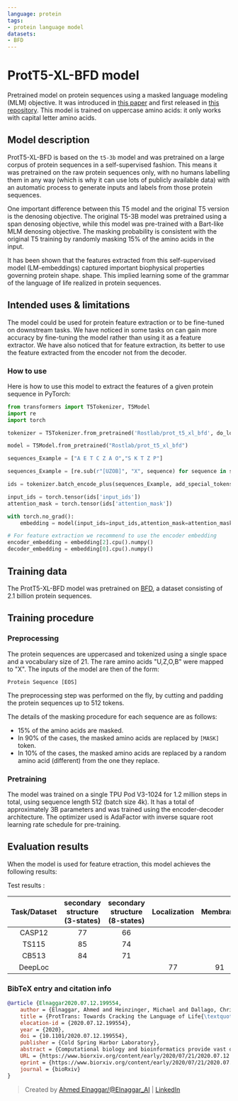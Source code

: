 ```yaml
---
language: protein
tags:
- protein language model
datasets:
- BFD
---
```


# ProtT5-XL-BFD model

Pretrained model on protein sequences using a masked language modeling (MLM) objective. It was introduced in
[this paper](https://doi.org/10.1101/2020.07.12.199554) and first released in
[this repository](https://github.com/agemagician/ProtTrans). This model is trained on uppercase amino acids: it only works with capital letter amino acids.


## Model description

ProtT5-XL-BFD is based on the `t5-3b` model and was pretrained on a large corpus of protein sequences in a self-supervised fashion.
This means it was pretrained on the raw protein sequences only, with no humans labelling them in any way (which is why it can use lots of
publicly available data) with an automatic process to generate inputs and labels from those protein sequences.

One important difference between this T5 model and the original T5 version is the denosing objective.
The original T5-3B model was pretrained using a span denosing objective, while this model was pre-trained with a Bart-like MLM denosing objective.
The masking probability is consistent with the original T5 training by randomly masking 15% of the amino acids in the input.

It has been shown that the features extracted from this self-supervised model (LM-embeddings) captured important biophysical properties governing protein shape.
shape.
This implied learning some of the grammar of the language of life realized in protein sequences.

## Intended uses & limitations

The model could be used for protein feature extraction or to be fine-tuned on downstream tasks.
We have noticed in some tasks on can gain more accuracy by fine-tuning the model rather than using it as a feature extractor.
We have also noticed that for feature extraction, its better to use the feature extracted from the encoder not from the decoder.

### How to use

Here is how to use this model to extract the features of a given protein sequence in PyTorch:

```python
from transformers import T5Tokenizer, T5Model
import re
import torch

tokenizer = T5Tokenizer.from_pretrained('Rostlab/prot_t5_xl_bfd', do_lower_case=False)

model = T5Model.from_pretrained("Rostlab/prot_t5_xl_bfd")

sequences_Example = ["A E T C Z A O","S K T Z P"]

sequences_Example = [re.sub(r"[UZOB]", "X", sequence) for sequence in sequences_Example]

ids = tokenizer.batch_encode_plus(sequences_Example, add_special_tokens=True, padding=True)

input_ids = torch.tensor(ids['input_ids'])
attention_mask = torch.tensor(ids['attention_mask'])

with torch.no_grad():
    embedding = model(input_ids=input_ids,attention_mask=attention_mask,decoder_input_ids=None)

# For feature extraction we recommend to use the encoder embedding
encoder_embedding = embedding[2].cpu().numpy()
decoder_embedding = embedding[0].cpu().numpy()
```

## Training data

The ProtT5-XL-BFD model was pretrained on [BFD](https://bfd.mmseqs.com/), a dataset consisting of 2.1 billion protein sequences.

## Training procedure

### Preprocessing

The protein sequences are uppercased and tokenized using a single space and a vocabulary size of 21. The rare amino acids "U,Z,O,B" were mapped to "X".
The inputs of the model are then of the form:

```
Protein Sequence [EOS]
```

The preprocessing step was performed on the fly, by cutting and padding the protein sequences up to 512 tokens.

The details of the masking procedure for each sequence are as follows:
- 15% of the amino acids are masked.
- In 90% of the cases, the masked amino acids are replaced by `[MASK]` token.
- In 10% of the cases, the masked amino acids are replaced by a random amino acid (different) from the one they replace.

### Pretraining

The model was trained on a single TPU Pod V3-1024 for 1.2 million steps in total, using sequence length 512 (batch size 4k).
It has a total of approximately 3B parameters and was trained using the encoder-decoder architecture.
The optimizer used is AdaFactor with inverse square root learning rate schedule for pre-training.


## Evaluation results

When the model is used for feature etraction, this model achieves the following results:

Test results :

| Task/Dataset | secondary structure (3-states) | secondary structure (8-states)  |  Localization | Membrane  |
|:-----:|:-----:|:-----:|:-----:|:-----:|
|   CASP12  | 77 | 66 |    |    |
|   TS115   | 85 | 74 |    |    | 
|   CB513   | 84 | 71 |    |    |
|  DeepLoc  |    |    | 77 | 91 |

### BibTeX entry and citation info

```bibtex
@article {Elnaggar2020.07.12.199554,
	author = {Elnaggar, Ahmed and Heinzinger, Michael and Dallago, Christian and Rehawi, Ghalia and Wang, Yu and Jones, Llion and Gibbs, Tom and Feher, Tamas and Angerer, Christoph and Steinegger, Martin and BHOWMIK, DEBSINDHU and Rost, Burkhard},
	title = {ProtTrans: Towards Cracking the Language of Life{\textquoteright}s Code Through Self-Supervised Deep Learning and High Performance Computing},
	elocation-id = {2020.07.12.199554},
	year = {2020},
	doi = {10.1101/2020.07.12.199554},
	publisher = {Cold Spring Harbor Laboratory},
	abstract = {Computational biology and bioinformatics provide vast data gold-mines from protein sequences, ideal for Language Models (LMs) taken from Natural Language Processing (NLP). These LMs reach for new prediction frontiers at low inference costs. Here, we trained two auto-regressive language models (Transformer-XL, XLNet) and two auto-encoder models (Bert, Albert) on data from UniRef and BFD containing up to 393 billion amino acids (words) from 2.1 billion protein sequences (22- and 112 times the entire English Wikipedia). The LMs were trained on the Summit supercomputer at Oak Ridge National Laboratory (ORNL), using 936 nodes (total 5616 GPUs) and one TPU Pod (V3-512 or V3-1024). We validated the advantage of up-scaling LMs to larger models supported by bigger data by predicting secondary structure (3-states: Q3=76-84, 8 states: Q8=65-73), sub-cellular localization for 10 cellular compartments (Q10=74) and whether a protein is membrane-bound or water-soluble (Q2=89). Dimensionality reduction revealed that the LM-embeddings from unlabeled data (only protein sequences) captured important biophysical properties governing protein shape. This implied learning some of the grammar of the language of life realized in protein sequences. The successful up-scaling of protein LMs through HPC to larger data sets slightly reduced the gap between models trained on evolutionary information and LMs. Availability ProtTrans: \&lt;a href="https://github.com/agemagician/ProtTrans"\&gt;https://github.com/agemagician/ProtTrans\&lt;/a\&gt;Competing Interest StatementThe authors have declared no competing interest.},
	URL = {https://www.biorxiv.org/content/early/2020/07/21/2020.07.12.199554},
	eprint = {https://www.biorxiv.org/content/early/2020/07/21/2020.07.12.199554.full.pdf},
	journal = {bioRxiv}
}
```

> Created by [Ahmed Elnaggar/@Elnaggar_AI](https://twitter.com/Elnaggar_AI) | [LinkedIn](https://www.linkedin.com/in/prof-ahmed-elnaggar/)
